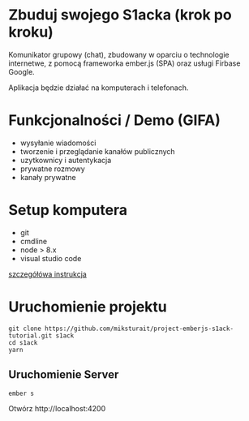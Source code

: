 # Zbuduj swojego S1acka (krok po kroku)

Komunikator grupowy (chat), zbudowany w oparciu o technologie internetwe, 
z pomocą frameworka ember.js (SPA) oraz usługi Firbase Google.

Aplikacja będzie działać na komputerach i telefonach.

# Funkcjonalności / Demo (GIFA)

* wysyłanie wiadomości
* tworzenie i przeglądanie kanałów publicznych
* uzytkownicy i autentykacja 
* prywatne rozmowy
* kanały prywatne

# Setup komputera

* git 
* cmdline
* node > 8.x
* visual studio code

[szczegółówa instrukcja](docs/SETUP.md)

# Uruchomienie projektu

````
git clone https://github.com/miksturait/project-emberjs-s1ack-tutorial.git s1ack 
cd s1ack
yarn
````

## Uruchomienie Server

`ember s`

Otwórz http://localhost:4200 
